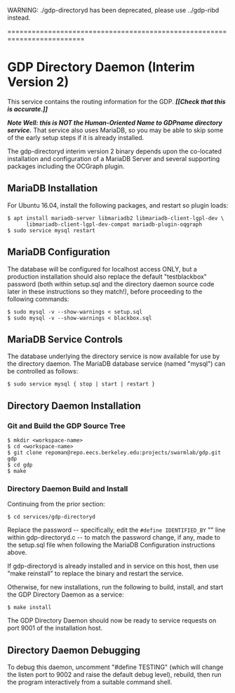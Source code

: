 
WARNING: ./gdp-directoryd has been deprecated, please use ../gdp-ribd instead.

=========================================================================

# GDP Directory Daemon (Interim Version 2)

This service contains the routing information for the GDP.  ***[[Check
that this is accurate.]]***

***Note Well: this is NOT the Human-Oriented Name to GDPname directory
service.***  That service also uses MariaDB, so you may be able to skip
some of the early setup steps if it is already installed.

The gdp-directoryd interim version 2 binary depends upon the
co-located installation and configuration of a MariaDB Server and
several supporting packages including the OCGraph plugin.

## MariaDB Installation

For Ubuntu 16.04, install the following packages, and restart so plugin loads:

    $ apt install mariadb-server libmariadb2 libmariadb-client-lgpl-dev \
          libmariadb-client-lgpl-dev-compat mariadb-plugin-oqgraph
    $ sudo service mysql restart

## MariaDB Configuration

The database will be configured for localhost access ONLY, but a
production installation should also replace the default "testblackbox"
password (both within setup.sql and the directory daemon source code
later in these instructions so they match!), before proceeding to the
following commands:

    $ sudo mysql -v --show-warnings < setup.sql
    $ sudo mysql -v --show-warnings < blackbox.sql

## MariaDB Service Controls

The database underlying the directory service is now available for use
by the directory daemon. The MariaDB database service (named "mysql")
can be controlled as follows:

    $ sudo service mysql { stop | start | restart }

## Directory Daemon Installation

### Git and Build the GDP Source Tree

    $ mkdir <workspace-name>
    $ cd <workspace-name>
    $ git clone repoman@repo.eecs.berkeley.edu:projects/swarmlab/gdp.git gdp
    $ cd gdp
    $ make

### Directory Daemon Build and Install

Continuing from the prior section:
	
    $ cd services/gdp-directoryd

Replace the password -- specifically, edit the `#define IDENTIFIED_BY`
"<password>" line within gdp-directoryd.c -- to match the password
change, if any, made to the setup.sql file when following the MariaDB
Configuration instructions above.

If gdp-directoryd is already installed and in service on this host,
then use "make reinstall" to replace the binary and restart the
service.

Otherwise, for new installations, run the following to build, install,
and start the GDP Directory Daemon as a service:

    $ make install

The GDP Directory Daemon should now be ready to service requests
on port 9001 of the installation host.

## Directory Daemon Debugging

To debug this daemon, uncomment "#define TESTING" (which will change
the listen port to 9002 and raise the default debug level), rebuild,
then run the program interactively from a suitable command shell.

